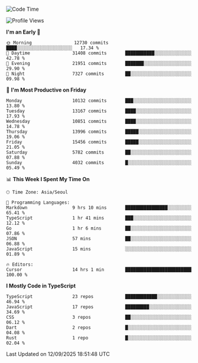 <!--START_SECTION:waka-->
![Code Time](http://img.shields.io/badge/Code%20Time-8%2C266%20hrs%2011%20mins-blue)

![Profile Views](http://img.shields.io/badge/Profile%20Views-0-blue)

**I'm an Early 🐤** 

```text
🌞 Morning                12730 commits       ████░░░░░░░░░░░░░░░░░░░░░   17.34 % 
🌆 Daytime                31408 commits       ███████████░░░░░░░░░░░░░░   42.78 % 
🌃 Evening                21951 commits       ███████░░░░░░░░░░░░░░░░░░   29.90 % 
🌙 Night                  7327 commits        ██░░░░░░░░░░░░░░░░░░░░░░░   09.98 % 
```
📅 **I'm Most Productive on Friday** 

```text
Monday                   10132 commits       ███░░░░░░░░░░░░░░░░░░░░░░   13.80 % 
Tuesday                  13167 commits       ████░░░░░░░░░░░░░░░░░░░░░   17.93 % 
Wednesday                10851 commits       ████░░░░░░░░░░░░░░░░░░░░░   14.78 % 
Thursday                 13996 commits       █████░░░░░░░░░░░░░░░░░░░░   19.06 % 
Friday                   15456 commits       █████░░░░░░░░░░░░░░░░░░░░   21.05 % 
Saturday                 5782 commits        ██░░░░░░░░░░░░░░░░░░░░░░░   07.88 % 
Sunday                   4032 commits        █░░░░░░░░░░░░░░░░░░░░░░░░   05.49 % 
```


📊 **This Week I Spent My Time On** 

```text
🕑︎ Time Zone: Asia/Seoul

💬 Programming Languages: 
Markdown                 9 hrs 10 mins       ████████████████░░░░░░░░░   65.41 % 
TypeScript               1 hr 41 mins        ███░░░░░░░░░░░░░░░░░░░░░░   12.12 % 
Go                       1 hr 6 mins         ██░░░░░░░░░░░░░░░░░░░░░░░   07.86 % 
JSON                     57 mins             ██░░░░░░░░░░░░░░░░░░░░░░░   06.88 % 
JavaScript               15 mins             ░░░░░░░░░░░░░░░░░░░░░░░░░   01.89 % 

🔥 Editors: 
Cursor                   14 hrs 1 min        █████████████████████████   100.00 % 
```

**I Mostly Code in TypeScript** 

```text
TypeScript               23 repos            ████████████░░░░░░░░░░░░░   46.94 % 
JavaScript               17 repos            █████████░░░░░░░░░░░░░░░░   34.69 % 
CSS                      3 repos             ██░░░░░░░░░░░░░░░░░░░░░░░   06.12 % 
Dart                     2 repos             █░░░░░░░░░░░░░░░░░░░░░░░░   04.08 % 
Rust                     1 repo              █░░░░░░░░░░░░░░░░░░░░░░░░   02.04 % 
```




 Last Updated on 12/09/2025 18:51:48 UTC
<!--END_SECTION:waka-->
